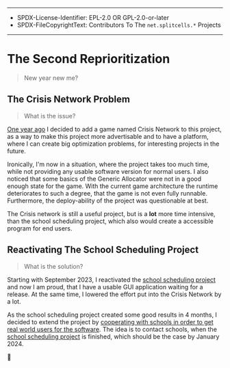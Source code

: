 ----
* SPDX-License-Identifier: EPL-2.0 OR GPL-2.0-or-later
* SPDX-FileCopyrightText: Contributors To The `net.splitcells.*` Projects
----
# The Second Reprioritization
> New year new me?
## The Crisis Network Problem
> What is the issue?

[One year ago](2022-10-11-Reprioritization.md) I decided to add a game named Crisis Network to this project,
as a way to make this project more advertisable and to have a platform,
where I can create big optimization problems, for interesting projects in the future.

Ironically, I'm now in a situation, where the project takes too much time,
while not providing any usable software version for normal users.
I also noticed that some basics of the Generic Allocator were not in a good enough state for the game.
With the current game architecture the runtime deteriorates to such a degree,
that the game is not even fully runnable.
Furthermore, the deploy-ability of the project was questionable at best.

The Crisis network is still a useful project,
but is a **lot** more time intensive, than the school scheduling project,
which also would create a accessible program for end users.

## Reactivating The School Scheduling Project
> What is the solution?

Starting with September 2023,
I reactivated the [school scheduling project](https://github.com/www-splitcells-net/net.splitcells.network/issues/252) and
now I am proud,
that I have a usable GUI application waiting for a release.
At the same time, I lowered the effort put into the Crisis Network by a lot.

As the school scheduling project created some good results in 4 months,
I decided to extend the project by [cooperating with schools in order to get real world users for the software](https://github.com/www-splitcells-net/net.splitcells.network/issues/284).
The idea is to contact schools,
when the [school scheduling project](https://github.com/www-splitcells-net/net.splitcells.network/issues/252) is finished,
which should be the case by January 2024.

🤞